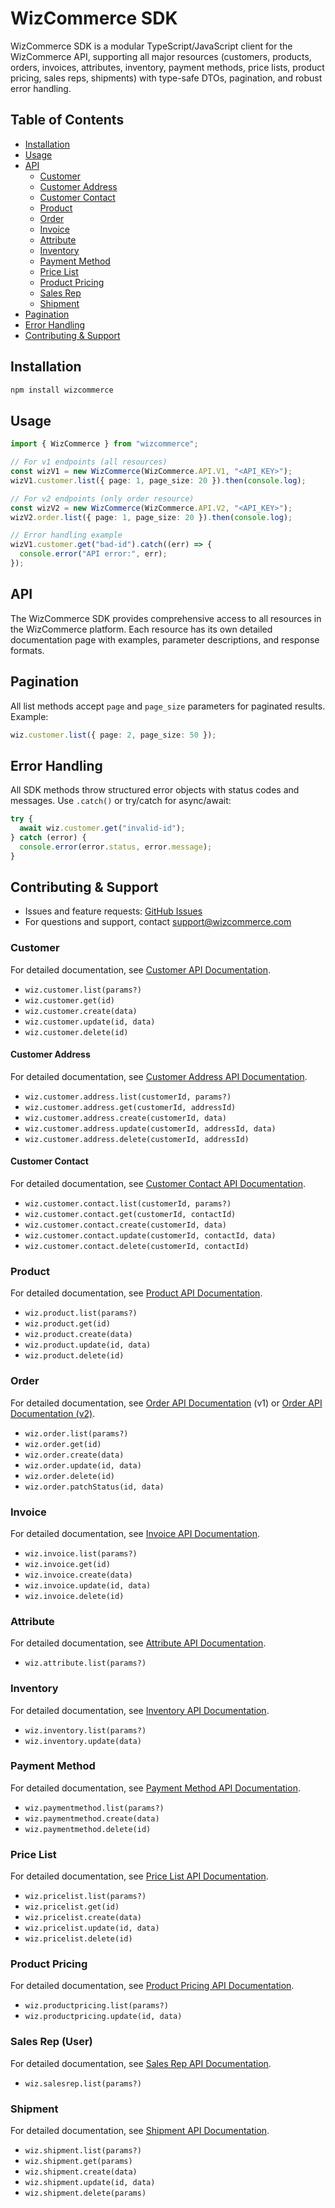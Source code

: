 # WizCommerce SDK

WizCommerce SDK is a modular TypeScript/JavaScript client for the WizCommerce API, supporting all major resources (customers, products, orders, invoices, attributes, inventory, payment methods, price lists, product pricing, sales reps, shipments) with type-safe DTOs, pagination, and robust error handling.

## Table of Contents

- [Installation](#installation)
- [Usage](#usage)
- [API](#api)
  - [Customer](#customer)
  - [Customer Address](#customer-address)
  - [Customer Contact](#customer-contact)
  - [Product](#product)
  - [Order](#order)
  - [Invoice](#invoice)
  - [Attribute](#attribute)
  - [Inventory](#inventory)
  - [Payment Method](#payment-method)
  - [Price List](#price-list)
  - [Product Pricing](#product-pricing)
  - [Sales Rep](#sales-rep-user)
  - [Shipment](#shipment)
- [Pagination](#pagination)
- [Error Handling](#error-handling)
- [Contributing & Support](#contributing--support)

## Installation

```sh
npm install wizcommerce
```

## Usage

```ts
import { WizCommerce } from "wizcommerce";

// For v1 endpoints (all resources)
const wizV1 = new WizCommerce(WizCommerce.API.V1, "<API_KEY>");
wizV1.customer.list({ page: 1, page_size: 20 }).then(console.log);

// For v2 endpoints (only order resource)
const wizV2 = new WizCommerce(WizCommerce.API.V2, "<API_KEY>");
wizV2.order.list({ page: 1, page_size: 20 }).then(console.log);

// Error handling example
wizV1.customer.get("bad-id").catch((err) => {
  console.error("API error:", err);
});
```

## API

The WizCommerce SDK provides comprehensive access to all resources in the WizCommerce platform. Each resource has its own detailed documentation page with examples, parameter descriptions, and response formats.

## Pagination

All list methods accept `page` and `page_size` parameters for paginated results. Example:

```ts
wiz.customer.list({ page: 2, page_size: 50 });
```

## Error Handling

All SDK methods throw structured error objects with status codes and messages. Use `.catch()` or try/catch for async/await:

```ts
try {
  await wiz.customer.get("invalid-id");
} catch (error) {
  console.error(error.status, error.message);
}
```

## Contributing & Support

- Issues and feature requests: [GitHub Issues](https://github.com/Sourcewiz/typescript-sdk/issues)
- For questions and support, contact support@wizcommerce.com

### Customer

For detailed documentation, see [Customer API Documentation](docs/Customer.md).

- `wiz.customer.list(params?)`
- `wiz.customer.get(id)`
- `wiz.customer.create(data)`
- `wiz.customer.update(id, data)`
- `wiz.customer.delete(id)`

#### Customer Address

For detailed documentation, see [Customer Address API Documentation](docs/CustomerAddress.md).

- `wiz.customer.address.list(customerId, params?)`
- `wiz.customer.address.get(customerId, addressId)`
- `wiz.customer.address.create(customerId, data)`
- `wiz.customer.address.update(customerId, addressId, data)`
- `wiz.customer.address.delete(customerId, addressId)`

#### Customer Contact

For detailed documentation, see [Customer Contact API Documentation](docs/CustomerContact.md).

- `wiz.customer.contact.list(customerId, params?)`
- `wiz.customer.contact.get(customerId, contactId)`
- `wiz.customer.contact.create(customerId, data)`
- `wiz.customer.contact.update(customerId, contactId, data)`
- `wiz.customer.contact.delete(customerId, contactId)`

### Product

For detailed documentation, see [Product API Documentation](docs/Product.md).

- `wiz.product.list(params?)`
- `wiz.product.get(id)`
- `wiz.product.create(data)`
- `wiz.product.update(id, data)`
- `wiz.product.delete(id)`

### Order

For detailed documentation, see [Order API Documentation](docs/Order.md) (v1) or [Order API Documentation (v2)](docs/v2/Order.md).

- `wiz.order.list(params?)`
- `wiz.order.get(id)`
- `wiz.order.create(data)`
- `wiz.order.update(id, data)`
- `wiz.order.delete(id)`
- `wiz.order.patchStatus(id, data)`

### Invoice

For detailed documentation, see [Invoice API Documentation](docs/Invoice.md).

- `wiz.invoice.list(params?)`
- `wiz.invoice.get(id)`
- `wiz.invoice.create(data)`
- `wiz.invoice.update(id, data)`
- `wiz.invoice.delete(id)`

### Attribute

For detailed documentation, see [Attribute API Documentation](docs/Attribute.md).

- `wiz.attribute.list(params?)`

### Inventory

For detailed documentation, see [Inventory API Documentation](docs/Inventory.md).

- `wiz.inventory.list(params?)`
- `wiz.inventory.update(data)`

### Payment Method

For detailed documentation, see [Payment Method API Documentation](docs/PaymentMethod.md).

- `wiz.paymentmethod.list(params?)`
- `wiz.paymentmethod.create(data)`
- `wiz.paymentmethod.delete(id)`

### Price List

For detailed documentation, see [Price List API Documentation](docs/PriceList.md).

- `wiz.pricelist.list(params?)`
- `wiz.pricelist.get(id)`
- `wiz.pricelist.create(data)`
- `wiz.pricelist.update(id, data)`
- `wiz.pricelist.delete(id)`

### Product Pricing

For detailed documentation, see [Product Pricing API Documentation](docs/ProductPricing.md).

- `wiz.productpricing.list(params?)`
- `wiz.productpricing.update(id, data)`

### Sales Rep (User)

For detailed documentation, see [Sales Rep API Documentation](docs/SalesRep.md).

- `wiz.salesrep.list(params?)`

### Shipment

For detailed documentation, see [Shipment API Documentation](docs/Shipment.md).

- `wiz.shipment.list(params?)`
- `wiz.shipment.get(params)`
- `wiz.shipment.create(data)`
- `wiz.shipment.update(id, data)`
- `wiz.shipment.delete(params)`
